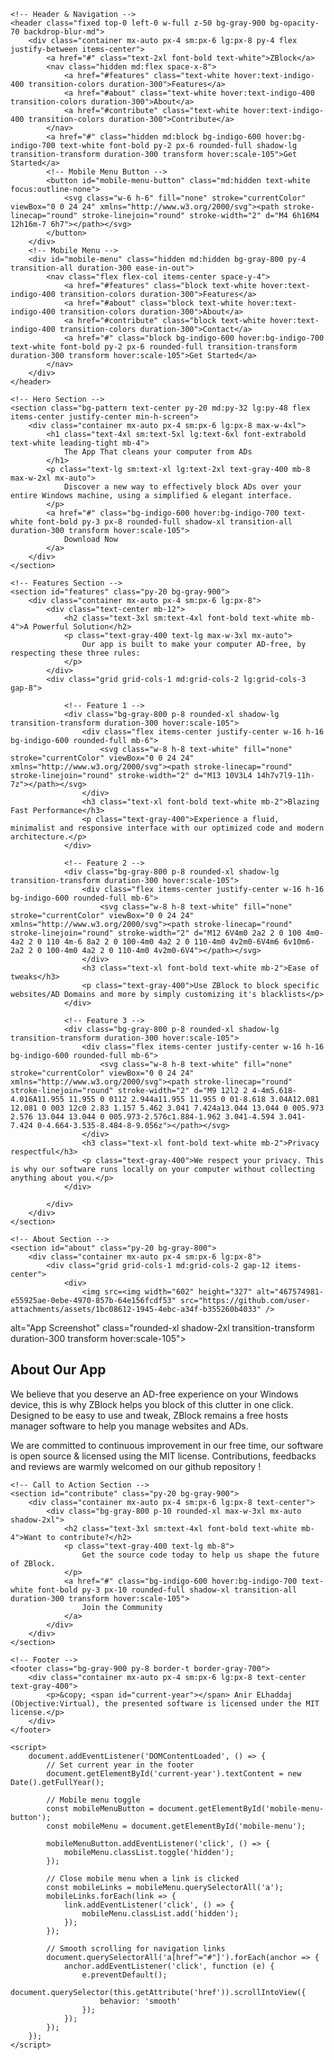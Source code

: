 <!DOCTYPE html>
<html lang="en" class="scroll-smooth">
<head>
    <meta charset="UTF-8">
    <meta name="viewport" content="width=device-width, initial-scale=1.0">
    <title>ZBlock</title>
    <!-- Tailwind CSS CDN -->
    <script src="https://cdn.tailwindcss.com"></script>
    <!-- Google Font: Inter -->
    <link rel="preconnect" href="https://fonts.googleapis.com">
    <link rel="preconnect" href="https://fonts.gstatic.com" crossorigin>
    <link href="https://fonts.googleapis.com/css2?family=Inter:wght@400;500;600;700&display=swap" rel="stylesheet">
    <style>
        body {
            font-family: 'Inter', sans-serif;
        }
        .bg-pattern {
            background-image: linear-gradient(rgba(17, 24, 39, 0.8), rgba(17, 24, 39, 0.8)), url('https://placehold.co/1200x800/111827/1f2937?text=');
            background-size: cover;
            background-position: center;
        }
        /* Custom scrollbar styling */
        ::-webkit-scrollbar {
            width: 12px;
        }
        ::-webkit-scrollbar-track {
            background: #1f2937;
            border-radius: 10px;
        }
        ::-webkit-scrollbar-thumb {
            background: #4b5563;
            border-radius: 10px;
            border: 3px solid #1f2937;
        }
        ::-webkit-scrollbar-thumb:hover {
            background: #6b7280;
        }
    </style>
</head>
<body class="bg-gray-900 text-gray-300 overflow-x-hidden">

    <!-- Header & Navigation -->
    <header class="fixed top-0 left-0 w-full z-50 bg-gray-900 bg-opacity-70 backdrop-blur-md">
        <div class="container mx-auto px-4 sm:px-6 lg:px-8 py-4 flex justify-between items-center">
            <a href="#" class="text-2xl font-bold text-white">ZBlock</a>
            <nav class="hidden md:flex space-x-8">
                <a href="#features" class="text-white hover:text-indigo-400 transition-colors duration-300">Features</a>
                <a href="#about" class="text-white hover:text-indigo-400 transition-colors duration-300">About</a>
                <a href="#contribute" class="text-white hover:text-indigo-400 transition-colors duration-300">Contribute</a>
            </nav>
            <a href="#" class="hidden md:block bg-indigo-600 hover:bg-indigo-700 text-white font-bold py-2 px-6 rounded-full shadow-lg transition-transform duration-300 transform hover:scale-105">Get Started</a>
            <!-- Mobile Menu Button -->
            <button id="mobile-menu-button" class="md:hidden text-white focus:outline-none">
                <svg class="w-6 h-6" fill="none" stroke="currentColor" viewBox="0 0 24 24" xmlns="http://www.w3.org/2000/svg"><path stroke-linecap="round" stroke-linejoin="round" stroke-width="2" d="M4 6h16M4 12h16m-7 6h7"></path></svg>
            </button>
        </div>
        <!-- Mobile Menu -->
        <div id="mobile-menu" class="hidden md:hidden bg-gray-800 py-4 transition-all duration-300 ease-in-out">
            <nav class="flex flex-col items-center space-y-4">
                <a href="#features" class="block text-white hover:text-indigo-400 transition-colors duration-300">Features</a>
                <a href="#about" class="block text-white hover:text-indigo-400 transition-colors duration-300">About</a>
                <a href="#contribute" class="block text-white hover:text-indigo-400 transition-colors duration-300">Contact</a>
                <a href="#" class="block bg-indigo-600 hover:bg-indigo-700 text-white font-bold py-2 px-6 rounded-full transition-transform duration-300 transform hover:scale-105">Get Started</a>
            </nav>
        </div>
    </header>

    <!-- Hero Section -->
    <section class="bg-pattern text-center py-20 md:py-32 lg:py-48 flex items-center justify-center min-h-screen">
        <div class="container mx-auto px-4 sm:px-6 lg:px-8 max-w-4xl">
            <h1 class="text-4xl sm:text-5xl lg:text-6xl font-extrabold text-white leading-tight mb-4">
                The App That cleans your computer from ADs
            </h1>
            <p class="text-lg sm:text-xl lg:text-2xl text-gray-400 mb-8 max-w-2xl mx-auto">
                Discover a new way to effectively block ADs over your entire Windows machine, using a simplified & elegant interface.
            </p>
            <a href="#" class="bg-indigo-600 hover:bg-indigo-700 text-white font-bold py-3 px-8 rounded-full shadow-xl transition-all duration-300 transform hover:scale-105">
                Download Now
            </a>
        </div>
    </section>

    <!-- Features Section -->
    <section id="features" class="py-20 bg-gray-900">
        <div class="container mx-auto px-4 sm:px-6 lg:px-8">
            <div class="text-center mb-12">
                <h2 class="text-3xl sm:text-4xl font-bold text-white mb-4">A Powerful Solution</h2>
                <p class="text-gray-400 text-lg max-w-3xl mx-auto">
                    Our app is built to make your computer AD-free, by respecting these three rules:
                </p>
            </div>
            <div class="grid grid-cols-1 md:grid-cols-2 lg:grid-cols-3 gap-8">

                <!-- Feature 1 -->
                <div class="bg-gray-800 p-8 rounded-xl shadow-lg transition-transform duration-300 hover:scale-105">
                    <div class="flex items-center justify-center w-16 h-16 bg-indigo-600 rounded-full mb-6">
                        <svg class="w-8 h-8 text-white" fill="none" stroke="currentColor" viewBox="0 0 24 24" xmlns="http://www.w3.org/2000/svg"><path stroke-linecap="round" stroke-linejoin="round" stroke-width="2" d="M13 10V3L4 14h7v7l9-11h-7z"></path></svg>
                    </div>
                    <h3 class="text-xl font-bold text-white mb-2">Blazing Fast Performance</h3>
                    <p class="text-gray-400">Experience a fluid, minimalist and responsive interface with our optimized code and modern architecture.</p>
                </div>

                <!-- Feature 2 -->
                <div class="bg-gray-800 p-8 rounded-xl shadow-lg transition-transform duration-300 hover:scale-105">
                    <div class="flex items-center justify-center w-16 h-16 bg-indigo-600 rounded-full mb-6">
                        <svg class="w-8 h-8 text-white" fill="none" stroke="currentColor" viewBox="0 0 24 24" xmlns="http://www.w3.org/2000/svg"><path stroke-linecap="round" stroke-linejoin="round" stroke-width="2" d="M12 6V4m0 2a2 2 0 100 4m0-4a2 2 0 110 4m-6 8a2 2 0 100-4m0 4a2 2 0 110-4m0 4v2m0-6V4m6 6v10m6-2a2 2 0 100-4m0 4a2 2 0 110-4m0 4v2m0-6V4"></path></svg>
                    </div>
                    <h3 class="text-xl font-bold text-white mb-2">Ease of tweaks</h3>
                    <p class="text-gray-400">Use ZBlock to block specific websites/AD Domains and more by simply customizing it's blacklists</p>
                </div>

                <!-- Feature 3 -->
                <div class="bg-gray-800 p-8 rounded-xl shadow-lg transition-transform duration-300 hover:scale-105">
                    <div class="flex items-center justify-center w-16 h-16 bg-indigo-600 rounded-full mb-6">
                        <svg class="w-8 h-8 text-white" fill="none" stroke="currentColor" viewBox="0 0 24 24" xmlns="http://www.w3.org/2000/svg"><path stroke-linecap="round" stroke-linejoin="round" stroke-width="2" d="M9 12l2 2 4-4m5.618-4.016A11.955 11.955 0 0112 2.944a11.955 11.955 0 01-8.618 3.04A12.081 12.081 0 003 12c0 2.83 1.157 5.462 3.041 7.424a13.044 13.044 0 005.973 2.576 13.044 13.044 0 005.973-2.576c1.884-1.962 3.041-4.594 3.041-7.424 0-4.664-3.535-8.484-8-9.056z"></path></svg>
                    </div>
                    <h3 class="text-xl font-bold text-white mb-2">Privacy respectful</h3>
                    <p class="text-gray-400">We respect your privacy. This is why our software runs locally on your computer without collecting anything about you.</p>
                </div>

            </div>
        </div>
    </section>

    <!-- About Section -->
    <section id="about" class="py-20 bg-gray-800">
        <div class="container mx-auto px-4 sm:px-6 lg:px-8">
            <div class="grid grid-cols-1 md:grid-cols-2 gap-12 items-center">
                <div>
                    <img src=<img width="602" height="327" alt="467574981-e55925ae-0ebe-4970-857b-64e156fcdf53" src="https://github.com/user-attachments/assets/1bc08612-1945-4ebc-a34f-b355260b4033" />
 alt="App Screenshot" class="rounded-xl shadow-2xl transition-transform duration-300 transform hover:scale-105">
                </div>
                <div>
                    <h2 class="text-3xl sm:text-4xl font-bold text-white mb-4">About Our App</h2>
                    <p class="text-gray-400 text-lg mb-6">
                        We believe that you deserve an AD-free experience on your Windows device, this is why ZBlock helps you block of this clutter in one click. Designed to be easy to use and tweak, ZBlock remains a free hosts manager software to help you manage websites and ADs.
                    </p>
                    <p class="text-gray-400 text-lg">
                        We are committed to continuous improvement in our free time, our software is open source & licensed using the MIT license. Contributions, feedbacks and reviews are warmly welcomed on our github repository !
                    </p>
                </div>
            </div>
        </div>
    </section>

    <!-- Call to Action Section -->
    <section id="contribute" class="py-20 bg-gray-900">
        <div class="container mx-auto px-4 sm:px-6 lg:px-8 text-center">
            <div class="bg-gray-800 p-10 rounded-xl max-w-3xl mx-auto shadow-2xl">
                <h2 class="text-3xl sm:text-4xl font-bold text-white mb-4">Want to contribute?</h2>
                <p class="text-gray-400 text-lg mb-8">
                    Get the source code today to help us shape the future of ZBlock.
                </p>
                <a href="#" class="bg-indigo-600 hover:bg-indigo-700 text-white font-bold py-3 px-10 rounded-full shadow-xl transition-all duration-300 transform hover:scale-105">
                    Join the Community
                </a>
            </div>
        </div>
    </section>

    <!-- Footer -->
    <footer class="bg-gray-900 py-8 border-t border-gray-700">
        <div class="container mx-auto px-4 sm:px-6 lg:px-8 text-center text-gray-400">
            <p>&copy; <span id="current-year"></span> Anir ELhaddaj (Objective:Virtual), the presented software is licensed under the MIT license.</p>
        </div>
    </footer>

    <script>
        document.addEventListener('DOMContentLoaded', () => {
            // Set current year in the footer
            document.getElementById('current-year').textContent = new Date().getFullYear();

            // Mobile menu toggle
            const mobileMenuButton = document.getElementById('mobile-menu-button');
            const mobileMenu = document.getElementById('mobile-menu');

            mobileMenuButton.addEventListener('click', () => {
                mobileMenu.classList.toggle('hidden');
            });
            
            // Close mobile menu when a link is clicked
            const mobileLinks = mobileMenu.querySelectorAll('a');
            mobileLinks.forEach(link => {
                link.addEventListener('click', () => {
                    mobileMenu.classList.add('hidden');
                });
            });

            // Smooth scrolling for navigation links
            document.querySelectorAll('a[href^="#"]').forEach(anchor => {
                anchor.addEventListener('click', function (e) {
                    e.preventDefault();
                    document.querySelector(this.getAttribute('href')).scrollIntoView({
                        behavior: 'smooth'
                    });
                });
            });
        });
    </script>
</body>
</html>
